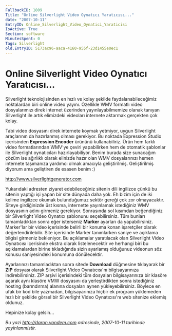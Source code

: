 ```yaml
---
FallbackID: 1809
Title: "Online Silverlight Video Oynatıcı Yaratıcısı..."
date: "2007-10-11"
EntryID: Online_Silverlight_Video_Oynatici_Yaraticisi
IsActive: True
Section: software
MinutesSpent: 0
Tags: Silverlight
old.EntryID: 5173ac96-aaca-4160-955f-23d1455e0ec1
---
```

# Online Silverlight Video Oynatıcı Yaratıcısı...
Silverlight teknolojisinden en hızlı ve kolay şekilde
faydalanabileceğimiz noktalardan biri online video yayını. Özellikle WMV
formatlı video dosyalarımızı direk internet üzerinden yayınlayabilmemize
olanak tanıyan Silverlight ile artık elimizdeki videoları internete
aktarmak gerçekten çok kolay.

Tabi video dosyasını direk internete koymak yetmiyor, uygun Silverlight
araçlarının da hazırlanmış olması gerekiyor. Bu noktada Expression
Studio içerisinden **Expression Encoder** ürününü kullanabiliriz. Ürün
hem farklı video formatlarından WMV'ye çeviri yapabilirken hem de
otomatik şablonlar ile Silverlight oynatıcıları hazırlayabiliyor. Benim
burada size sunacağım çözüm ise ağırlıklı olarak elinizde hazır olan WMV
dosyalarınızı hemen internete taşımanıza yardımcı olmak amacıyla
geliştirilmiş. Geliştirilmiş diyorum ama geliştiren de esasen benim :)

<http://www.silverlightgenerator.com>

Yukarıdaki adresten ziyaret edebileceğiniz sitenin dili ingilizce çünkü
bu sitenin yaptığı işi yapan bir site dünyada daha yok. Eh bizim için de
iki kelime ingilizce okumak bulunduğumuz sektör gereği çok zor
olmayacaktır. Siteye girdiğinizde üst kısma, internette yayınlamak
istediğiniz WMV dosyasının adını girmeniz gerekiyor. Sonrasında sol
kısımdan beğendiğiniz bir Silverlight Video Oynatıcı şablonunu
seçebilirsiniz. Tüm bunları tamamladıktan sonra eğer isterseniz
**Marker** ayarları da yapabilirsiniz. Marker'lar bir video içerisinde
belirli bir konuma konan işaretçiler olarak değerlendirilebilir. Site
içerisinde Marker tanımlarken saniye ve açıklama bilgisi girmeniz
bekleniyor. Bu açıklamalar yaratılacak olan Silverlight Video Oynatıcısı
içerisinde ekstra olarak listelenecektir ve herhangi biri bu
açıklamalardan birine tıkladığında sizin ayarlamış olduğunuz videonun
söz konusu saniyesindeki konumuna dönülecektir.

Ayarlarınızı tamamladıktan sonra sitede **Download** düğmesine
tıklayarak bir **ZIP** dosyası olarak Silverlight Video Oynatıcısı'nı
bilgisayarınıza indirebilirsiniz. ZIP arşivi içerisindeki tüm dosyaları
bilgisayarınıza bir klasöre açarak aynı klasöre VMW dosyasını da
yerleştirdikten sonra istediğiniz hosting (barındırma) alanına dosyaları
aynen yükleyebilirsiniz. Böylece en ufak bir kod bile yazmadan,
bilgisayarınıza hiçbir ek program yüklemeden hızlı bir şekilde görsel
bir Silverlight Video Oynatıcısı'nı web sitenize eklemiş oldunuz.

Hepinize kolay gelsin...



*Bu yazi http://daron.yondem.com adresinde, 2007-10-11 tarihinde yayinlanmistir.*

